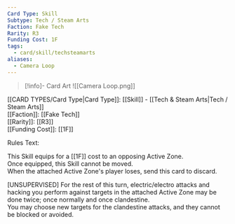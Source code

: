 ```yaml
---
Card Type: Skill
Subtype: Tech / Steam Arts
Faction: Fake Tech
Rarity: R3
Funding Cost: 1F
tags:
  - card/skill/techsteamarts
aliases:
  - Camera Loop
---
```

> [!info]- Card Art
> ![[Camera Loop.png]]

[[CARD TYPES/Card Type|Card Type]]: [[Skill]] - [[Tech & Steam Arts|Tech / Steam Arts]]  
[[Faction]]: [[Fake Tech]]  
[[Rarity]]: [[R3]]  
[[Funding Cost]]: [[1F]]  

Rules Text:  

This Skill equips for a [[1F]] cost to an opposing Active Zone.  
Once equipped, this Skill cannot be moved.  
When the attached Active Zone's player loses, send this card to discard.  

[UNSUPERVISED] For the rest of this turn, electric/electro attacks and hacking you perform against targets in the attached Active Zone may be done twice; once normally and once clandestine.   
You may choose new targets for the clandestine attacks, and they cannot be blocked or avoided.  